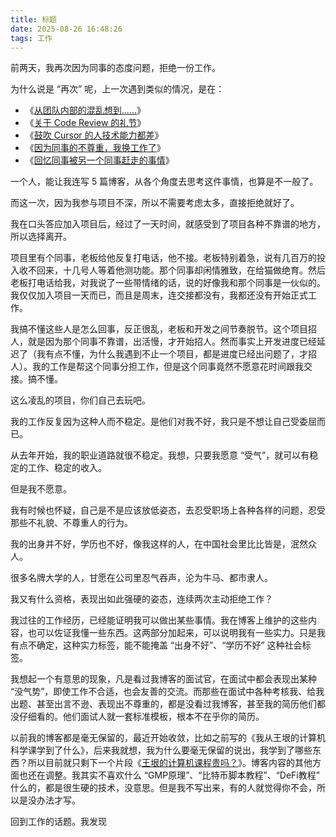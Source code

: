 ```yaml
---
title: 标题
date: 2025-08-26 16:48:26
tags: 工作
---
```


前两天，我再次因为同事的态度问题，拒绝一份工作。

为什么说是 “再次” 呢，上一次遇到类似的情况，是在：

- 《[从团队内部的混乱想到……](/2025/03/22/从团队内部的混乱想到……/)》
- 《[关于 Code Review 的礼节](/2025/03/25/关于-Code-Review-的礼节/)》
- 《[鼓吹 Cursor 的人技术能力都差](/2025/04/12/鼓吹Cursor的人技术能力都差/)》
- 《[因为同事的不尊重，我换工作了](/2025/04/13/因为同事的不尊重，我换工作了/)》
- 《[回忆同事被另一个同事赶走的事情](/2025/07/26/回忆同事被另一个同事赶走的事情/)》

一个人，能让我连写 5 篇博客，从各个角度去思考这件事情，也算是不一般了。

而这一次，因为我参与项目不深，所以不需要考虑太多，直接拒绝就好了。

我在口头答应加入项目后，经过了一天时间，就感受到了项目各种不靠谱的地方，所以选择离开。

项目里有个同事，老板给他反复打电话，他不接。老板特别着急，说有几百万的投入收不回来，十几号人等着他测功能。那个同事却闲情雅致，在给猫做绝育。然后老板打电话给我，对我说了一些带情绪的话，说的好像我和那个同事是一伙似的。我仅仅加入项目一天而已，而且是周末，连交接都没有，我都还没有开始正式工作。

我搞不懂这些人是怎么回事，反正很乱，老板和开发之间节奏脱节。这个项目招人，就是因为那个同事不靠谱，出活慢，才开始招人。然而事实上开发进度已经延迟了（我有点不懂，为什么我遇到不止一个项目，都是进度已经出问题了，才招人）。我的工作是帮这个同事分担工作，但是这个同事竟然不愿意花时间跟我交接。搞不懂。

这么凌乱的项目，你们自己去玩吧。

我的工作反复因为这种人而不稳定。是他们对我不好，我只是不想让自己受委屈而已。

从去年开始，我的职业道路就很不稳定。我想，只要我愿意 “受气”，就可以有稳定的工作、稳定的收入。

但是我不愿意。

我有时候也怀疑，自己是不是应该放低姿态，去忍受职场上各种各样的问题，忍受那些不礼貌、不尊重人的行为。

我的出身并不好，学历也不好，像我这样的人，在中国社会里比比皆是，泯然众人。

很多名牌大学的人，甘愿在公司里忍气吞声，沦为牛马、都市隶人。

我又有什么资格，表现出如此强硬的姿态，连续两次主动拒绝工作？

我过往的工作经历，已经能证明我可以做出某些事情。我在博客上维护的这些内容，也可以佐证我懂一些东西。这两部分加起来，可以说明我有一些实力。只是我有点不确定，这种实力标签，能不能掩盖 “出身不好”、“学历不好” 这种社会标签。

我想起一个有意思的现象，凡是看过我博客的面试官，在面试中都会表现出某种 “没气势”，即使工作不合适，也会友善的交流。而那些在面试中各种考核我、给我出题、甚至出言不逊、表现出不尊重的，都是没看过我博客，甚至我的简历他们都没仔细看的。他们面试人就一套标准模板，根本不在乎你的简历。

以前我的博客都是毫无保留的，最近开始收敛，比如之前写的《我从王垠的计算机科学课学到了什么》，后来我就想，我为什么要毫无保留的说出，我学到了哪些东西？所以目前就只剩下一个片段《[王垠的计算机课程贵吗？](/2025/08/25/王垠的计算机课程贵吗？/)》。博客内容的其他方面也还在调整。我其实不喜欢什么 “GMP原理”、“比特币脚本教程”、“DeFi教程” 什么的，都是很生硬的技术，没意思。但是我不写出来，有的人就觉得你不会，所以是没办法才写。

回到工作的话题。我发现




